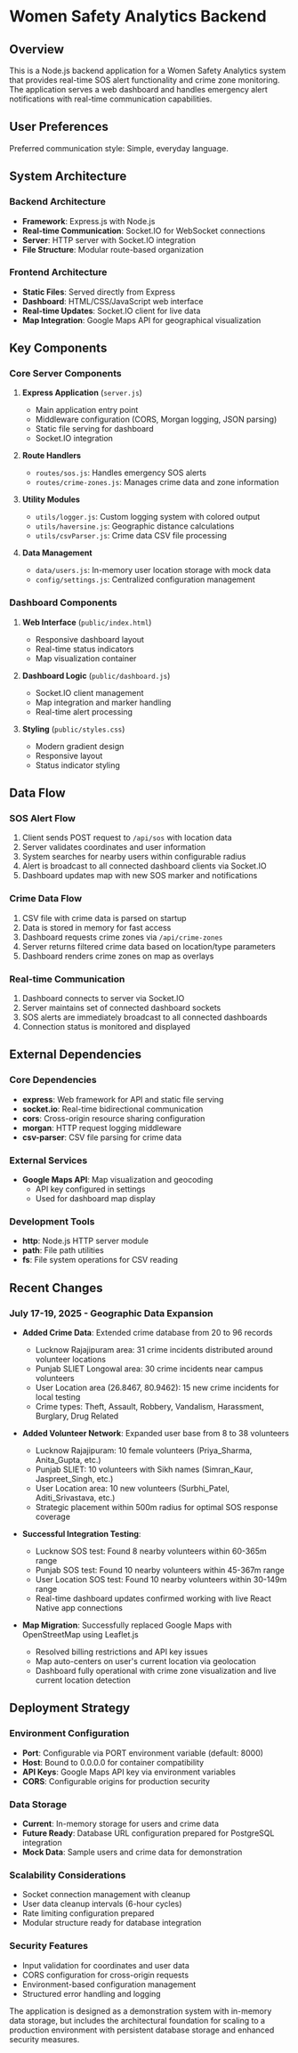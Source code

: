 # Women Safety Analytics Backend

## Overview

This is a Node.js backend application for a Women Safety Analytics system that provides real-time SOS alert functionality and crime zone monitoring. The application serves a web dashboard and handles emergency alert notifications with real-time communication capabilities.

## User Preferences

Preferred communication style: Simple, everyday language.

## System Architecture

### Backend Architecture
- **Framework**: Express.js with Node.js
- **Real-time Communication**: Socket.IO for WebSocket connections
- **Server**: HTTP server with Socket.IO integration
- **File Structure**: Modular route-based organization

### Frontend Architecture
- **Static Files**: Served directly from Express
- **Dashboard**: HTML/CSS/JavaScript web interface
- **Real-time Updates**: Socket.IO client for live data
- **Map Integration**: Google Maps API for geographical visualization

## Key Components

### Core Server Components
1. **Express Application** (`server.js`)
   - Main application entry point
   - Middleware configuration (CORS, Morgan logging, JSON parsing)
   - Static file serving for dashboard
   - Socket.IO integration

2. **Route Handlers**
   - `routes/sos.js`: Handles emergency SOS alerts
   - `routes/crime-zones.js`: Manages crime data and zone information

3. **Utility Modules**
   - `utils/logger.js`: Custom logging system with colored output
   - `utils/haversine.js`: Geographic distance calculations
   - `utils/csvParser.js`: Crime data CSV file processing

4. **Data Management**
   - `data/users.js`: In-memory user location storage with mock data
   - `config/settings.js`: Centralized configuration management

### Dashboard Components
1. **Web Interface** (`public/index.html`)
   - Responsive dashboard layout
   - Real-time status indicators
   - Map visualization container

2. **Dashboard Logic** (`public/dashboard.js`)
   - Socket.IO client management
   - Map integration and marker handling
   - Real-time alert processing

3. **Styling** (`public/styles.css`)
   - Modern gradient design
   - Responsive layout
   - Status indicator styling

## Data Flow

### SOS Alert Flow
1. Client sends POST request to `/api/sos` with location data
2. Server validates coordinates and user information
3. System searches for nearby users within configurable radius
4. Alert is broadcast to all connected dashboard clients via Socket.IO
5. Dashboard updates map with new SOS marker and notifications

### Crime Data Flow
1. CSV file with crime data is parsed on startup
2. Data is stored in memory for fast access
3. Dashboard requests crime zones via `/api/crime-zones`
4. Server returns filtered crime data based on location/type parameters
5. Dashboard renders crime zones on map as overlays

### Real-time Communication
1. Dashboard connects to server via Socket.IO
2. Server maintains set of connected dashboard sockets
3. SOS alerts are immediately broadcast to all connected dashboards
4. Connection status is monitored and displayed

## External Dependencies

### Core Dependencies
- **express**: Web framework for API and static file serving
- **socket.io**: Real-time bidirectional communication
- **cors**: Cross-origin resource sharing configuration
- **morgan**: HTTP request logging middleware
- **csv-parser**: CSV file parsing for crime data

### External Services
- **Google Maps API**: Map visualization and geocoding
  - API key configured in settings
  - Used for dashboard map display

### Development Tools
- **http**: Node.js HTTP server module
- **path**: File path utilities
- **fs**: File system operations for CSV reading

## Recent Changes

### July 17-19, 2025 - Geographic Data Expansion
- **Added Crime Data**: Extended crime database from 20 to 96 records
  - Lucknow Rajajipuram area: 31 crime incidents distributed around volunteer locations
  - Punjab SLIET Longowal area: 30 crime incidents near campus volunteers
  - User Location area (26.8467, 80.9462): 15 new crime incidents for local testing
  - Crime types: Theft, Assault, Robbery, Vandalism, Harassment, Burglary, Drug Related

- **Added Volunteer Network**: Expanded user base from 8 to 38 volunteers
  - Lucknow Rajajipuram: 10 female volunteers (Priya_Sharma, Anita_Gupta, etc.)
  - Punjab SLIET: 10 volunteers with Sikh names (Simran_Kaur, Jaspreet_Singh, etc.)
  - User Location area: 10 new volunteers (Surbhi_Patel, Aditi_Srivastava, etc.)
  - Strategic placement within 500m radius for optimal SOS response coverage

- **Successful Integration Testing**: 
  - Lucknow SOS test: Found 8 nearby volunteers within 60-365m range
  - Punjab SOS test: Found 10 nearby volunteers within 45-367m range
  - User Location SOS test: Found 10 nearby volunteers within 30-149m range
  - Real-time dashboard updates confirmed working with live React Native app connections

- **Map Migration**: Successfully replaced Google Maps with OpenStreetMap using Leaflet.js
  - Resolved billing restrictions and API key issues
  - Map auto-centers on user's current location via geolocation
  - Dashboard fully operational with crime zone visualization and live current location detection

## Deployment Strategy

### Environment Configuration
- **Port**: Configurable via PORT environment variable (default: 8000)
- **Host**: Bound to 0.0.0.0 for container compatibility
- **API Keys**: Google Maps API key via environment variables
- **CORS**: Configurable origins for production security

### Data Storage
- **Current**: In-memory storage for users and crime data
- **Future Ready**: Database URL configuration prepared for PostgreSQL integration
- **Mock Data**: Sample users and crime data for demonstration

### Scalability Considerations
- Socket connection management with cleanup
- User data cleanup intervals (6-hour cycles)
- Rate limiting configuration prepared
- Modular structure ready for database integration

### Security Features
- Input validation for coordinates and user data
- CORS configuration for cross-origin requests
- Environment-based configuration management
- Structured error handling and logging

The application is designed as a demonstration system with in-memory data storage, but includes the architectural foundation for scaling to a production environment with persistent database storage and enhanced security measures.